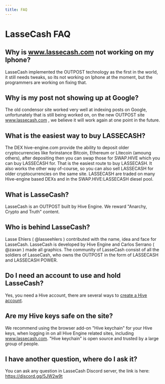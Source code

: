```yaml
---
title: FAQ
---
```


# LasseCash FAQ

## <span id="What_is_lassecash">Why is www.lassecash.com not working on my Iphone?</span>
LasseCash implemented the OUTPOST technology as the first in the world, it still needs tweaks, so its not working on Iphone at the moment, but the programmers are working on fixing that.

## <span id="What_is_lassecash">Why is my post not showing up at Google?</span>
The old condensor site worked very well at indexing posts on Google, unfortunately that is still being worked on, on the new OUTPOST site www.lassecash.com , we believe it will work again at one point in the future.

## <span id="What_is_lassecash">What is the easiest way to buy LASSECASH?</span>
The DEX hive-engine.com provide the ability to deposit older cryptocurrencies like forinstance Bitcoin, Ethereum or Litecoin (amoung others), after depositing then you can swap those for SWAP.HIVE which you can buy LASSECASH for. That is the easiest route to buy LASSECASH. It also works the other way of-course, so you can also sell LASSECASH for older cryptocurrencies on the same site. LASSECASH are traded on many Hive-engine based DEXs and in the SWAP.HIVE:LASSECASH diesel pool.

## <span id="What_is_lassecash">What is LasseCash?</span>
LasseCash is an OUTPOST built by Hive Engine. We reward "Anarchy, Crypto and Truth" content.

## <span id="Who_is_behind_lassecash">Who is behind LasseCash?</span>
Lasse Ehlers ( @lasseehlers ) contributed with the name, idea and face for LasseCash. LasseCash is developed by Hive Engine and Carlos Serrano ( @zaxan ) made all graphics. The community of LasseCash consist of all the soldiers of LasseCash, who owns the OUTPOST in the form of LASSECASH and LASSECASH POWER.

## <span id="Do_I_need_wallet">Do I need an account to use and hold LasseCash?</span>
Yes, you need a Hive account, there are several ways to [create a Hive account](https://signup.hive.io).

## <span of="hive_keys_safe">Are my Hive keys safe on the site? </span>
We recommend using the browser add-on "Hive keychain" for your Hive keys, when logging in on all Hive Engine related sites, including www.lassecash.com. "Hive keychain" is open source and trusted by a large group of people.

## <span id="Do_you_have_discord">I have another question, where do I ask it? </span>
You can ask any question in LasseCash Discord server, the link is here: https://discord.gg/5JW2w9t
